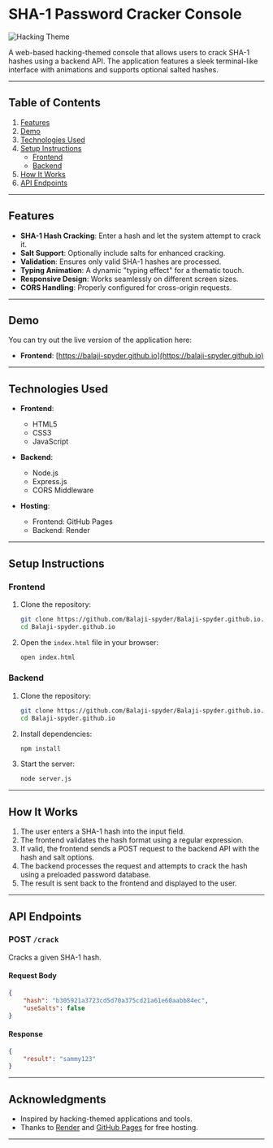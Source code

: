 

# SHA-1 Password Cracker Console

![Hacking Theme](https://img.shields.io/badge/Theme-Hacking-green) 

A web-based hacking-themed console that allows users to crack SHA-1 hashes using a backend API. The application features a sleek terminal-like interface with animations and supports optional salted hashes.

---

## Table of Contents

1. [Features](#features)
2. [Demo](#demo)
3. [Technologies Used](#technologies-used)
4. [Setup Instructions](#setup-instructions)
   - [Frontend](#frontend)
   - [Backend](#backend)
5. [How It Works](#how-it-works)
6. [API Endpoints](#api-endpoints)
   
---

## Features

- **SHA-1 Hash Cracking**: Enter a hash and let the system attempt to crack it.
- **Salt Support**: Optionally include salts for enhanced cracking.
- **Validation**: Ensures only valid SHA-1 hashes are processed.
- **Typing Animation**: A dynamic "typing effect" for a thematic touch.
- **Responsive Design**: Works seamlessly on different screen sizes.
- **CORS Handling**: Properly configured for cross-origin requests.

---

## Demo

You can try out the live version of the application here:

- **Frontend**: [https://balaji-spyder.github.io](https://balaji-spyder.github.io)
  
---

## Technologies Used

- **Frontend**:
  - HTML5
  - CSS3 
  - JavaScript
    
- **Backend**:
  - Node.js
  - Express.js
  - CORS Middleware

- **Hosting**:
  - Frontend: GitHub Pages
  - Backend: Render

---

## Setup Instructions

### Frontend

1. Clone the repository:
   ```bash
   git clone https://github.com/Balaji-spyder/Balaji-spyder.github.io.git
   cd Balaji-spyder.github.io
   ```
2. Open the `index.html` file in your browser:
   ```bash
   open index.html
   ```

### Backend

1. Clone the repository:
   ```bash
   git clone https://github.com/Balaji-spyder/Balaji-spyder.github.io.git
   cd Balaji-spyder.github.io
   ```
2. Install dependencies:
   ```bash
   npm install
   ```
3. Start the server:
   ```bash
   node server.js
   ```
---

## How It Works

1. The user enters a SHA-1 hash into the input field.
2. The frontend validates the hash format using a regular expression.
3. If valid, the frontend sends a POST request to the backend API with the hash and salt options.
4. The backend processes the request and attempts to crack the hash using a preloaded password database.
5. The result is sent back to the frontend and displayed to the user.

---

## API Endpoints

### POST `/crack`

Cracks a given SHA-1 hash.

#### Request Body

```json
{
    "hash": "b305921a3723cd5d70a375cd21a61e60aabb84ec",
    "useSalts": false
}
```

#### Response

```json
{
    "result": "sammy123"
}
```

---

## Acknowledgments

- Inspired by hacking-themed applications and tools.
- Thanks to [Render](https://render.com/) and [GitHub Pages](https://pages.github.com/) for free hosting.

---
